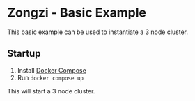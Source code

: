 # Zongzi - Basic Example

This basic example can be used to instantiate a 3 node cluster.

## Startup

1. Install [Docker Compose](https://docs.docker.com/compose/install/)
2. Run `docker compose up`

This will start a 3 node cluster.